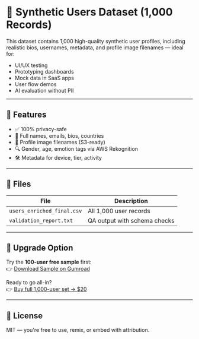 # 🧪 Synthetic Users Dataset (1,000 Records)

This dataset contains 1,000 high-quality synthetic user profiles, including realistic bios, usernames, metadata, and profile image filenames — ideal for:

- UI/UX testing
- Prototyping dashboards
- Mock data in SaaS apps
- User flow demos
- AI evaluation without PII

---

## 🧠 Features

- ✅ 100% privacy-safe
- 🧍 Full names, emails, bios, countries
- 📸 Profile image filenames (S3-ready)
- 🔍 Gender, age, emotion tags via AWS Rekognition
- 🛠 Metadata for device, tier, activity

---

## 📁 Files

| File | Description |
|------|-------------|
| `users_enriched_final.csv` | All 1,000 user records |
| `validation_report.txt`   | QA output with schema checks |

---

## 🚀 Upgrade Option

Try the **100-user free sample** first:  
👉 [Download Sample on Gumroad](https://coreas1.gumroad.com/l/fiuybm)

Ready to go all-in?  
👉 [Buy full 1,000-user set → $20](https://coreas1.gumroad.com/l/kzdnm)

---

## 📜 License

MIT — you're free to use, remix, or embed with attribution.
